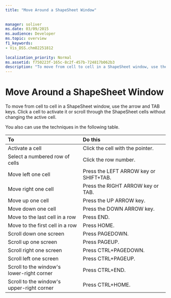 ```yaml
---
title: "Move Around a ShapeSheet Window"
 
 
manager: soliver
ms.date: 03/09/2015
ms.audience: Developer
ms.topic: overview
f1_keywords:
- Vis_DSS.chm82251812
 
localization_priority: Normal
ms.assetid: f750223f-165c-8c2f-457b-724817b062b3
description: "To move from cell to cell in a ShapeSheet window, use the arrow and TAB keys. Click a cell to activate it or scroll through the ShapeSheet cells without changing the active cell."
---
```


# Move Around a ShapeSheet Window

To move from cell to cell in a ShapeSheet window, use the arrow and TAB keys. Click a cell to activate it or scroll through the ShapeSheet cells without changing the active cell.
  
You also can use the techniques in the following table.
  
|**To**|**Do this**|
|:-----|:-----|
| Activate a cell  <br/> | Click the cell with the pointer.  <br/> |
| Select a numbered row of cells  <br/> | Click the row number.  <br/> |
| Move left one cell  <br/> | Press the LEFT ARROW key or SHIFT+TAB.  <br/> |
| Move right one cell  <br/> | Press the RIGHT ARROW key or TAB.  <br/> |
| Move up one cell  <br/> | Press the UP ARROW key.  <br/> |
| Move down one cell  <br/> | Press the DOWN ARROW key.  <br/> |
| Move to the last cell in a row  <br/> | Press END.  <br/> |
| Move to the first cell in a row  <br/> | Press HOME.  <br/> |
| Scroll down one screen  <br/> | Press PAGEDOWN.  <br/> |
| Scroll up one screen  <br/> | Press PAGEUP.  <br/> |
| Scroll right one screen  <br/> | Press CTRL+PAGEDOWN.  <br/> |
| Scroll left one screen  <br/> | Press CTRL+PAGEUP.  <br/> |
| Scroll to the window's lower-right corner  <br/> | Press CTRL+END.  <br/> |
| Scroll to the window's upper-right corner  <br/> | Press CTRL+HOME.  <br/> |
   

